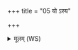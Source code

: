 +++
title = "05 यो ऽस्य"

+++
<details><summary>मूलम् (WS)</summary>

यो ऽस्य पञ्चमो ऽपानः । सा दीक्षा ॥ ५ ॥
</details>